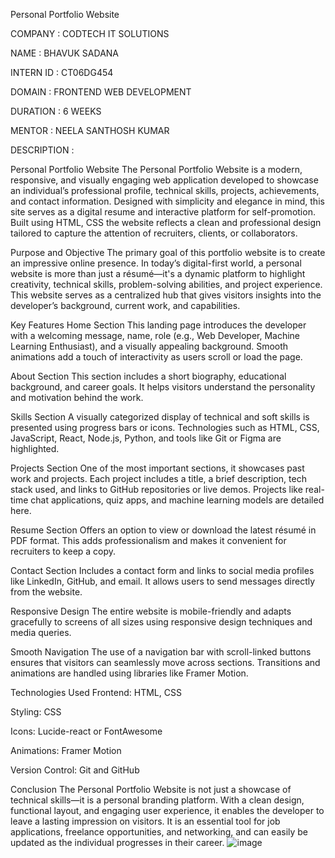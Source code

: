 Personal Portfolio Website

COMPANY : CODTECH IT SOLUTIONS

NAME : BHAVUK SADANA

INTERN ID : CT06DG454

DOMAIN : FRONTEND WEB DEVELOPMENT

DURATION : 6 WEEKS

MENTOR : NEELA SANTHOSH KUMAR

DESCRIPTION :

Personal Portfolio Website The Personal Portfolio Website is a modern, responsive, and visually engaging web application developed to showcase an individual’s professional profile, technical skills, projects, achievements, and contact information. Designed with simplicity and elegance in mind, this site serves as a digital resume and interactive platform for self-promotion. Built using HTML, CSS the website reflects a clean and professional design tailored to capture the attention of recruiters, clients, or collaborators.

Purpose and Objective The primary goal of this portfolio website is to create an impressive online presence. In today’s digital-first world, a personal website is more than just a résumé—it's a dynamic platform to highlight creativity, technical skills, problem-solving abilities, and project experience. This website serves as a centralized hub that gives visitors insights into the developer’s background, current work, and capabilities.

Key Features Home Section This landing page introduces the developer with a welcoming message, name, role (e.g., Web Developer, Machine Learning Enthusiast), and a visually appealing background. Smooth animations add a touch of interactivity as users scroll or load the page.

About Section This section includes a short biography, educational background, and career goals. It helps visitors understand the personality and motivation behind the work.

Skills Section A visually categorized display of technical and soft skills is presented using progress bars or icons. Technologies such as HTML, CSS, JavaScript, React, Node.js, Python, and tools like Git or Figma are highlighted.

Projects Section One of the most important sections, it showcases past work and projects. Each project includes a title, a brief description, tech stack used, and links to GitHub repositories or live demos. Projects like real-time chat applications, quiz apps, and machine learning models are detailed here.

Resume Section Offers an option to view or download the latest résumé in PDF format. This adds professionalism and makes it convenient for recruiters to keep a copy.

Contact Section Includes a contact form and links to social media profiles like LinkedIn, GitHub, and email. It allows users to send messages directly from the website.

Responsive Design The entire website is mobile-friendly and adapts gracefully to screens of all sizes using responsive design techniques and media queries.

Smooth Navigation The use of a navigation bar with scroll-linked buttons ensures that visitors can seamlessly move across sections. Transitions and animations are handled using libraries like Framer Motion.

Technologies Used Frontend: HTML, CSS

Styling:  CSS

Icons: Lucide-react or FontAwesome

Animations: Framer Motion

Version Control: Git and GitHub

Conclusion The Personal Portfolio Website is not just a showcase of technical skills—it is a personal branding platform. With a clean design, functional layout, and engaging user experience, it enables the developer to leave a lasting impression on visitors. It is an essential tool for job applications, freelance opportunities, and networking, and can easily be updated as the individual progresses in their career.
![image](https://github.com/user-attachments/assets/aabb7804-ff18-4a23-b9de-681cee455250)
